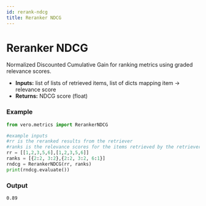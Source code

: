```yaml
---
id: rerank-ndcg
title: Reranker NDCG
---
```


# **Reranker NDCG**

Normalized Discounted Cumulative Gain for ranking metrics using graded relevance scores.

* **Inputs:** list of lists of retrieved items, list of dicts mapping item → relevance score  
* **Returns:** NDCG score (float)

### **Example**
```py
from vero.metrics import RerankerNDCG

#example inputs
#rr is the reranked results from the retriever
#ranks is the relevance scores for the items retrieved by the retriever
rr = [[1,2,3,5,6],[1,2,3,5,6]]
ranks = [{2:2, 3:2},{2:2, 3:2, 6:1}]
rndcg = RerankerNDCG(rr, ranks)
print(rndcg.evaluate())
```

### **Output**
```text
0.89
